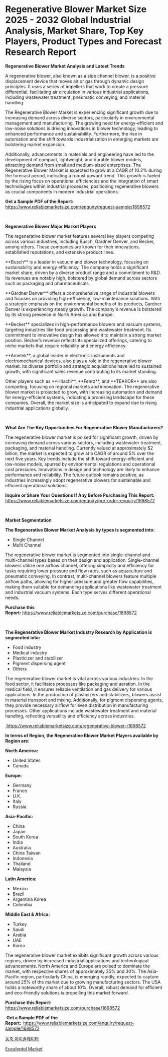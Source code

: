 <p><h1>Regenerative Blower Market Size 2025 - 2032 Global Industrial Analysis, Market Share, Top Key Players, Product Types and Forecast Research Report</h1></p><p><strong>Regenerative Blower Market Analysis and Latest Trends</strong></p>
<p><p>A regenerative blower, also known as a side channel blower, is a positive displacement device that moves air or gas through dynamic design principles. It uses a series of impellers that work to create a pressure differential, facilitating air circulation in various industrial applications, including wastewater treatment, pneumatic conveying, and material handling.</p><p>The Regenerative Blower Market is experiencing significant growth due to increasing demand across diverse sectors, particularly in environmental management and manufacturing. The growing need for energy-efficient and low-noise solutions is driving innovations in blower technology, leading to enhanced performance and sustainability. Furthermore, the rise in automation and the shift towards industrialization in emerging markets are bolstering market expansion.</p><p>Additionally, advancements in materials and engineering have led to the development of compact, lightweight, and durable blower models, attracting demand from small and medium-sized enterprises. The Regenerative Blower Market is expected to grow at a CAGR of 10.2% during the forecast period, indicating a robust upward trend. This growth is fueled by the rising focus on operational efficiencies and the integration of smart technologies within industrial processes, positioning regenerative blowers as crucial components in modern industrial operations.</p></p>
<p><strong>Get a Sample PDF of the Report:&nbsp;</strong> <a href="https://www.reliablemarketsize.com/enquiry/request-sample/1698572?utm_campaign=1103&utm_medium=2&utm_source=Github&utm_content=ia&utm_term=09012025&utm_id=regenerative-blower">https://www.reliablemarketsize.com/enquiry/request-sample/1698572</a></p>
<p>&nbsp;</p>
<p><strong>Regenerative Blower Major Market Players</strong></p>
<p><p>The regenerative blower market features several key players competing across various industries, including Busch, Gardner Denver, and Becker, among others. These companies are known for their innovations, established reputations, and extensive product lines.</p><p>**Busch** is a leader in vacuum and blower technology, focusing on sustainability and energy efficiency. The company holds a significant market share, driven by a diverse product range and a commitment to R&D. Its revenues are notably high, bolstered by global demand across sectors such as packaging and pharmaceuticals.</p><p>**Gardner Denver** offers a comprehensive range of industrial blowers and focuses on providing high-efficiency, low-maintenance solutions. With a strategic emphasis on the environmental benefits of its products, Gardner Denver is experiencing steady growth. The company's revenue is bolstered by its strong presence in North America and Europe.</p><p>**Becker** specializes in high-performance blowers and vacuum systems, targeting industries like food processing and wastewater treatment. Its commitment to innovative design has allowed it to maintain a strong market position. Becker’s revenue reflects its specialized offerings, catering to niche markets that require reliability and energy efficiency.</p><p>**Ametek**, a global leader in electronic instruments and electromechanical devices, also plays a role in the regenerative blower market. Its diverse portfolio and strategic acquisitions have led to sustained growth, with significant sales revenue contributing to its market standing.</p><p>Other players such as **Hitachi**, **Fenrz**, and **TEAKOR** are also competing, focusing on regional markets and innovation. The regenerative blower market is projected to grow, with increasing automation and demand for energy-efficient systems, indicating a promising landscape for these companies. Overall, the market size is anticipated to expand due to rising industrial applications globally.</p></p>
<p>&nbsp;</p>
<p><strong>What Are The Key Opportunities For Regenerative Blower Manufacturers?</strong></p>
<p><p>The regenerative blower market is poised for significant growth, driven by increasing demand across various sectors, including wastewater treatment, packaging, and material handling. Currently valued at approximately $2 billion, the market is expected to grow at a CAGR of around 5% over the next five years. Key trends include the shift toward energy-efficient and low-noise models, spurred by environmental regulations and operational cost pressures. Innovations in design and technology are likely to enhance performance and reliability. The future outlook remains positive, as industries increasingly adopt regenerative blowers for sustainable and efficient operational solutions.</p></p>
<p><strong>Inquire or Share Your Questions If Any Before Purchasing This Report:</strong> <a href="https://www.reliablemarketsize.com/enquiry/pre-order-enquiry/1698572?utm_campaign=1103&utm_medium=2&utm_source=Github&utm_content=ia&utm_term=09012025&utm_id=regenerative-blower">https://www.reliablemarketsize.com/enquiry/pre-order-enquiry/1698572</a></p>
<p>&nbsp;</p>
<p><strong>Market Segmentation</strong></p>
<p><strong>The Regenerative Blower Market Analysis by types is segmented into:</strong></p>
<p><ul><li>Single Channel</li><li>Multi Channel</li></ul></p>
<p><p>The regenerative blower market is segmented into single-channel and multi-channel types based on their design and application. Single-channel blowers utilize one airflow channel, offering simplicity and efficiency for tasks requiring lower pressure and flow rates, such as aquaculture and pneumatic conveying. In contrast, multi-channel blowers feature multiple airflow paths, allowing for higher pressure and greater flow capabilities, making them suitable for demanding applications like wastewater treatment and industrial vacuum systems. Each type serves different operational needs.</p></p>
<p><strong>Purchase this Report:&nbsp;</strong><a href="https://www.reliablemarketsize.com/purchase/1698572?utm_campaign=1103&utm_medium=2&utm_source=Github&utm_content=ia&utm_term=09012025&utm_id=regenerative-blower">https://www.reliablemarketsize.com/purchase/1698572</a></p>
<p>&nbsp;</p>
<p><strong>The Regenerative Blower Market Industry Research by Application is segmented into:</strong></p>
<p><ul><li>Food industry</li><li>Medical industry</li><li>Plasticizer and stabilizer</li><li>Pigment dispersing agent</li><li>Others</li></ul></p>
<p><p>The regenerative blower market is vital across various industries. In the food sector, it facilitates processes like packaging and aeration. In the medical field, it ensures reliable ventilation and gas delivery for various applications. In the production of plasticizers and stabilizers, blowers assist in material transport and mixing. Additionally, for pigment dispersing agents, they provide necessary airflow for even distribution in manufacturing processes. Other applications include wastewater treatment and material handling, reflecting versatility and efficiency across industries.</p></p>
<p><a href="https://www.reliablemarketsize.com/regenerative-blower-r1698572?utm_campaign=1103&utm_medium=2&utm_source=Github&utm_content=ia&utm_term=09012025&utm_id=regenerative-blower">&nbsp;https://www.reliablemarketsize.com/regenerative-blower-r1698572</a></p>
<p><strong>In terms of Region, the Regenerative Blower Market Players available by Region are:</strong></p>
<p>
    <p> <strong> North America: </strong>
        <ul>
            <li>United States</li>
            <li>Canada</li>
        </ul>
        </p> 
    <p> <strong> Europe: </strong>
        <ul>
            <li>Germany</li>
            <li>France</li>
            <li>U.K.</li>
            <li>Italy</li>
            <li>Russia</li>
        </ul>
        </p> 
    <p> <strong> Asia-Pacific: </strong>
        <ul>
            <li>China</li>
            <li>Japan</li>
            <li>South Korea</li>
            <li>India</li>
            <li>Australia</li>
            <li>China Taiwan</li>
            <li>Indonesia</li>
            <li>Thailand</li>
            <li>Malaysia</li>
        </ul>
        </p> 
    <p> <strong> Latin America: </strong>
        <ul>
            <li>Mexico</li>
            <li>Brazil</li>
            <li>Argentina Korea</li>
            <li>Colombia</li>
        </ul>
        </p> 
    <p> <strong> Middle East & Africa: </strong>
        <ul>
            <li>Turkey</li>
            <li>Saudi</li>
            <li>Arabia</li>
            <li>UAE</li>
            <li>Korea</li>
        </ul>
    </p>
    </p>
<p><p>The regenerative blower market exhibits significant growth across various regions, driven by increased industrial applications and technological advancements. North America and Europe are poised to dominate the market, with respective shares of approximately 35% and 30%. The Asia-Pacific region, particularly China, is emerging rapidly, expected to capture around 25% of the market due to growing manufacturing sectors. The USA holds a noteworthy share of about 10%. Overall, robust demand for efficient and eco-friendly solutions is propelling this market forward.</p></p>
<p><strong>Purchase this Report: </strong><a href="https://www.reliablemarketsize.com/purchase/1698572?utm_campaign=1103&utm_medium=2&utm_source=Github&utm_content=ia&utm_term=09012025&utm_id=regenerative-blower">https://www.reliablemarketsize.com/purchase/1698572</a></p>
<p>&nbsp;<strong>Get a Sample PDF of the Report:&nbsp;&nbsp;</strong><a href="https://www.reliablemarketsize.com/enquiry/request-sample/1698572?utm_campaign=1103&utm_medium=2&utm_source=Github&utm_content=ia&utm_term=09012025&utm_id=regenerative-blower">https://www.reliablemarketsize.com/enquiry/request-sample/1698572</a></p>
<p><strong></strong></p>
<p><p><a href="https://github.com/sougarounis/Market-Research-Report-List-6/blob/main/619632329831.md?utm_campaign=1103&utm_medium=2&utm_source=Github&utm_content=ia&utm_term=09012025&utm_id=regenerative-blower">동축 아이솔레이터</a></p><p><a href="https://github.com/gdfhhhj/Market-Research-Report-List-7/blob/main/eucalyptol-market.md?utm_campaign=1103&utm_medium=2&utm_source=Github&utm_content=ia&utm_term=09012025&utm_id=regenerative-blower">Eucalyptol Market</a></p></p>